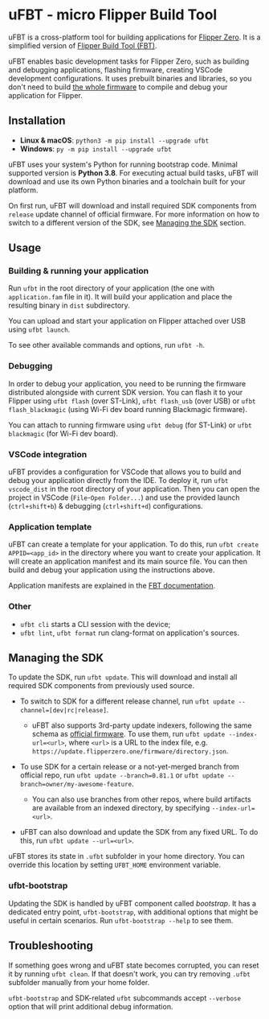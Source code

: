 # uFBT - micro Flipper Build Tool

uFBT is a cross-platform tool for building applications for [Flipper Zero](https://flipperzero.one/). It is a simplified version of [Flipper Build Tool (FBT)](https://github.com/flipperdevices/flipperzero-firmware/blob/dev/documentation/fbt.md).

uFBT enables basic development tasks for Flipper Zero, such as building and debugging applications, flashing firmware, creating VSCode development configurations. It uses prebuilt binaries and libraries, so you don't need to build [the whole firmware](https://github.com/flipperdevices/flipperzero-firmware) to compile and debug your application for Flipper.

## Installation

- **Linux & macOS**: `python3 -m pip install --upgrade ufbt`
- **Windows**: `py -m pip install --upgrade ufbt`

uFBT uses your system's Python for running bootstrap code. Minimal supported version is **Python 3.8**. For executing actual build tasks, uFBT will download and use its own Python binaries and a toolchain built for your platform.

On first run, uFBT will download and install required SDK components from `release` update channel of official firmware. For more information on how to switch to a different version of the SDK, see [Managing the SDK](#managing-the-sdk) section.

## Usage

### Building & running your application

Run `ufbt` in the root directory of your application (the one with `application.fam` file in it). It will build your application and place the resulting binary in `dist` subdirectory.

You can upload and start your application on Flipper attached over  USB using `ufbt launch`. 

To see other available commands and options, run `ufbt -h`.

### Debugging

In order to debug your application, you need to be running the firmware distributed alongside with current SDK version. You can flash it to your Flipper using `ufbt flash` (over ST-Link), `ufbt flash_usb` (over USB) or `ufbt flash_blackmagic` (using Wi-Fi dev board running Blackmagic firmware).

You can attach to running firmware using `ufbt debug` (for ST-Link) or `ufbt blackmagic` (for Wi-Fi dev board).

### VSCode integration

uFBT provides a configuration for VSCode that allows you to build and debug your application directly from the IDE. To deploy it, run `ufbt vscode_dist` in the root directory of your application. Then you can open the project in VSCode (`File`-`Open Folder...`) and use the provided launch (`ctrl+shift+b`) & debugging (`ctrl+shift+d`) configurations.

### Application template

uFBT can create a template for your application. To do this, run `ufbt create APPID=<app_id>` in the directory where you want to create your application. It will create an application manifest and its main source file. You can then build and debug your application using the instructions above.

Application manifests are explained in the [FBT documentation](https://github.com/flipperdevices/flipperzero-firmware/blob/dev/documentation/AppManifests.md).

### Other

 * `ufbt cli` starts a CLI session with the device;
 * `ufbt lint`, `ufbt format` run clang-format on application's sources.

## Managing the SDK

To update the SDK, run `ufbt update`. This will download and install all required SDK components from previously used source.

- To switch to SDK for a different release channel, run `ufbt update --channel=[dev|rc|release]`. 
    - uFBT also supports 3rd-party update indexers, following the same schema as [official firmware](https://github.com/flipperdevices/flipperzero-firmware). To use them, run `ufbt update --index-url=<url>`, where `<url>` is a URL to the index file, e.g. `https://update.flipperzero.one/firmware/directory.json`.
- To use SDK for a certain release or a not-yet-merged branch from official repo, run `ufbt update --branch=0.81.1` or `ufbt update --branch=owner/my-awesome-feature`. 
    - You can also use branches from other repos, where build artifacts are available from an indexed directory, by specifying `--index-url=<url>`.

- uFBT can also download and update the SDK from any fixed URL. To do this, run `ufbt update --url=<url>`.

uFBT stores its state in `.ufbt` subfolder in your home directory. You can override this location by setting `UFBT_HOME` environment variable.


### ufbt-bootstrap

Updating the SDK is handled by uFBT component called _bootstrap_. It has a dedicated entry point, `ufbt-bootstrap`, with additional options that might be useful in certain scenarios. Run `ufbt-bootstrap --help` to see them.

## Troubleshooting

If something goes wrong and uFBT state becomes corrupted, you can reset it by running `ufbt clean`. If that doesn't work, you can try removing `.ufbt` subfolder manually from your home folder.

`ufbt-bootstrap` and SDK-related `ufbt` subcommands accept `--verbose` option that will print additional debug information.
